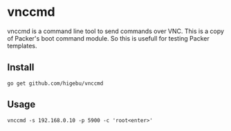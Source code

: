 vnccmd
======

vnccmd is a command line tool to send commands over VNC.
This is a copy of Packer's boot command module.
So this is usefull for testing Packer templates.

Install
-------

```
go get github.com/higebu/vnccmd
```

Usage
-----

```
vnccmd -s 192.168.0.10 -p 5900 -c 'root<enter>'
```
